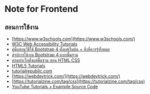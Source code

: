 Note for Frontend
===

## สอนการใช้งาน

- [https://www.w3schools.com](https://www.w3schools.com/)
- [W3C Web Accessibility Tutorials](https://www.w3.org/WAI/tutorials/images/informative/)
- [คู่มือสอนวิธีใช้ Bootstrap 4 ตั้งแต่เริ่มต้น + สิ่งที่ควรรู้ทั้งหมด](https://www.designil.com/how-to-use-bootstrap-4.html)
- [สรุปการใช้งาน Bootstrap 4 แบบพื้นฐาน](https://benzneststudios.com/blog/web/bootstrap-4-basic-part-1/)
- [สอนทำเว็บตั้งแต่พื้นฐาน สอน HTML,CSS](http://www.enjoyday.net/webtutorial/css/index.html)
- [HTML5 Tutorials](https://1stwebdesigner.com/30-html5-tutorials/)
- [tutorialrepublic.com](https://www.tutorialrepublic.com/javascript-examples.php)
- [https://webdevtrick.com/](https://webdevtrick.com/)
- [https://tutorialzine.com/tag/css](https://tutorialzine.com/tag/css)
- [YouTube Tutorials + Example Source Code](https://www.youtube.com/channel/UCk7xIEmd3MeyhIu2StLX5yA/playlists)
<!--stackedit_data:
eyJoaXN0b3J5IjpbLTQyOTg0NjI3OCwzNDY1NDI5NjUsLTUxNz
Y5ODI0LDg3MjQwNzM0LC0xODU5MDk0Njg2LDE5NjQ0NDg5MzQs
NDY3OTQxMTg2LDM0NTAzNzU4N119
-->